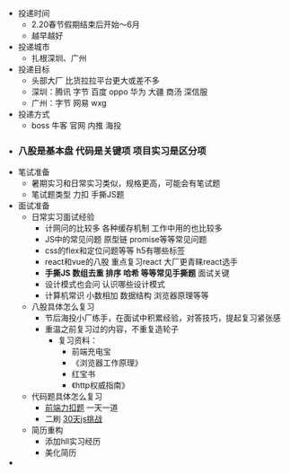 - 投递时间
	- 2.20春节假期结束后开始～6月
	- 越早越好
- 投递城市
	- 扎根深圳、广州
- 投递目标
	- 头部大厂 比货拉拉平台更大或差不多
	- 深圳：腾讯 字节 百度 oppo 华为 大疆 商汤 深信服
	- 广州：字节 网易 wxg
- 投递方式
	- boss 牛客 官网 内推 海投
- ### 八股是基本盘 代码是关键项 项目实习是区分项
- 笔试准备
	- 暑期实习和日常实习类似，规格更高，可能会有笔试题
	- 笔试题类型 力扣 手撕JS题
- 面试准备
	- 日常实习面试经验
		- 计网问的比较多 各种缓存机制 工作中用的也比较多
		- JS中的常见问题 原型链 promise等等常见问题
		- css的flex和定位问题等等 h5有哪些标签
		- react和vue的八股 重点复习react 大厂更青睐react选手
		- **手撕JS 数组去重 排序 哈希 等等常见手撕题** 面试关键
		- 设计模式也会问 认识哪些设计模式
		- 计算机常识 小数相加 数据结构 浏览器原理等等
	- 八股具体怎么复习
		- 节后海投小厂练手，在面试中积累经验，对答技巧，提起复习紧张感
		- 重温之前复习过的内容，不重复造轮子
			- 复习资料：
				- 前端充电宝
				- 《浏览器工作原理》
				- 红宝书
				- 《http权威指南》
	- 代码题具体怎么复习
		- [前端力扣题](https://github.com/hovinghuang/fe-agorithm-interview) 一天一道
		- 二刷 [30天js挑战](https://leetcode.cn/studyplan/30-days-of-javascript/)
	- 简历重构
		- 添加hll实习经历
		- 美化简历
-
